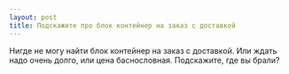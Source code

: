 ```yaml
---
layout: post 
title: Подскажите про блок контейнер на заказ с доставкой 
--- 
```

Нигде не могу найти блок контейнер на заказ с доставкой. Или ждать надо очень долго, или цена баснословная. Подскажите, где вы брали?